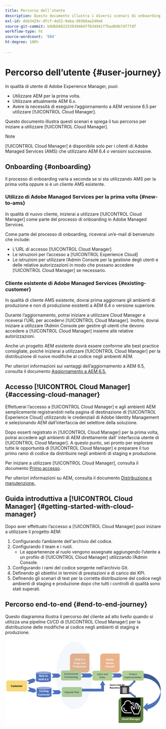 ```yaml
---
title: Percorso dell’utente
description: Questo documento illustra i diversi scenari di onboarding e spiega il tuo percorso per iniziare a utilizzare Cloud Manager.
exl-id: deb3429c-dfcf-4e52-9aba-d9368aa240e6
source-git-commit: b0dbb602253939464ff034941ffbad84b7df77df
workflow-type: ht
source-wordcount: '504'
ht-degree: 100%

---
```



# Percorso dell’utente {#user-journey}

In qualità di utente di Adobe Experience Manager, puoi:

* Utilizzare AEM per la prima volta.
* Utilizzare attualmente AEM 6.x.
* Avere la necessità di eseguire l’aggiornamento a AEM versione 6.5 per utilizzare [!UICONTROL Cloud Manager].

Questo documento illustra questi scenari e spiega il tuo percorso per iniziare a utilizzare [!UICONTROL Cloud Manager].

>[!NOTE]
>
>[!UICONTROL Cloud Manager] è disponibile solo per i clienti di Adobe Managed Services (AMS) che utilizzano AEM 6.4 o versioni successive.

## Onboarding {#onboarding}

Il processo di onboarding varia a seconda se si sta utilizzando AMS per la prima volta oppure si è un cliente AMS esistente.

### Utilizzo di Adobe Managed Services per la prima volta {#new-to-ams}

In qualità di nuovo cliente, inizierai a utilizzare [!UICONTROL Cloud Manager] come parte del processo di onboarding in Adobe Managed Services.

Come parte del processo di onboarding, riceverai un’e-mail di benvenuto che include:

* L’URL di accesso [!UICONTROL Cloud Manager]
* Le istruzioni per l’accesso a [!UICONTROL Experience Cloud]
* Le istruzioni per utilizzare l’Admin Console per la gestione degli utenti e delle relative autorizzazioni in modo che possano accedere [!UICONTROL Cloud Manager] se necessario.

### Cliente esistente di Adobe Managed Services {#existing-customer}

In qualità di cliente AMS esistente, dovrai prima aggiornare gli ambienti di produzione e non di produzione esistenti a AEM 6.4 o versione superiore.

Durante l’aggiornamento, potrai iniziare a utilizzare Cloud Manager e riceverai l’URL per accedervi [!UICONTROL Cloud Manager]. Inoltre, dovrai iniziare a utilizzare l’Admin Console per gestire gli utenti che devono accedere a [!UICONTROL Cloud Manager] insieme alle relative autorizzazioni.

Anche un progetto AEM esistente dovrà essere conforme alle best practice consigliate, poiché inizierai a utilizzare [!UICONTROL Cloud Manager] per la distribuzione di nuove modifiche al codice negli ambienti AEM.

Per ulteriori informazioni sui vantaggi dell’aggiornamento a AEM 6.5, consulta il documento [Aggiornamento a AEM 6.5.](https://experienceleague.adobe.com/docs/experience-manager-65/deploying/upgrading/upgrade.html?lang=it)

## Accesso [!UICONTROL Cloud Manager] {#accessing-cloud-manager}

Effettuerai l’accesso a [!UICONTROL Cloud Manager] e agli ambienti AEM semplicemente registrandoti nella pagina di destinazione di [!UICONTROL Experience Cloud] utilizzando le credenziali di Adobe Identity Management e selezionando AEM dall’interfaccia del selettore della soluzione.

Dopo esserti registrato in [!UICONTROL Cloud Manager] per la prima volta, potrai accedere agli ambienti di AEM direttamente dall&#39; interfaccia utente di [!UICONTROL Cloud Manager]. A questo punto, sei pronto per esplorare tutte le opportunità di [!UICONTROL Cloud Manager] e preparare il tuo primo ramo di codice da distribuire negli ambienti di staging e produzione.

Per iniziare a utilizzare [!UICONTROL Cloud Manager], consulta il documento [Primo accesso](/help/getting-started/first-time-login.md).

Per ulteriori informazioni su AEM, consulta il documento [Distribuzione e manutenzione.](https://experienceleague.adobe.com/docs/experience-manager-65/deploying/deploying/deploy.html?lang=it)

## Guida introduttiva a [!UICONTROL Cloud Manager] {#getting-started-with-cloud-manager}

Dopo aver effettuato l’accesso a [!UICONTROL Cloud Manager] puoi iniziare a utilizzare il progetto AEM:

1. Configurando l’ambiente dell&#39;archivio del codice.
1. Configurando il team e i ruoli.
   * Le appartenenze al ruolo vengono assegnate aggiungendo l’utente a un profilo di [!UICONTROL Cloud Manager] utilizzando l’Admin Console.
1. Configurando i rami del codice sorgente nell’archivio Git.
1. Definendo gli obiettivi in termini di prestazioni e di carico dei KPI.
1. Definendo gli scenari di test per la corretta distribuzione del codice negli ambienti di staging e produzione dopo che tutti i controlli di qualità sono stati superati.

## Percorso end-to-end {#end-to-end-journey}

Questo diagramma illustra il percorso del cliente ad alto livello quando si utilizza una pipeline CI/CD di [!UICONTROL Cloud Manager] per la distribuzione delle modifiche al codice negli ambienti di staging e produzione.

![Percorso end-to-end](/help/assets/screen_shot_2018-05-15at124004pm.png)
